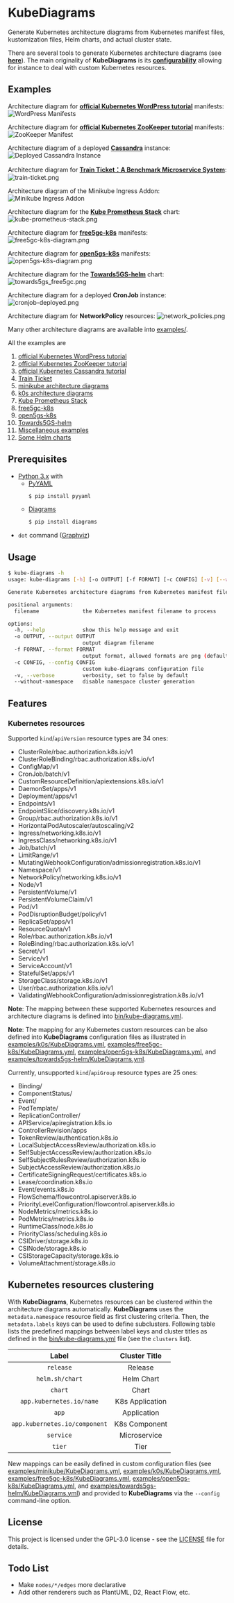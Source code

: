 # KubeDiagrams

Generate Kubernetes architecture diagrams from Kubernetes manifest files, kustomization files, Helm charts, and actual cluster state.

There are several tools to generate Kubernetes architecture diagrams (see **[here](https://github.com/philippemerle/Awesome-Kubernetes-Architecture-Diagrams)**).
The main originality of **KubeDiagrams** is its **[configurability](bin/kube-diagrams.yaml)** allowing for instance to deal with custom Kubernetes resources.

## Examples

Architecture diagram for **[official Kubernetes WordPress tutorial](https://kubernetes.io/docs/tutorials/stateful-application/mysql-wordpress-persistent-volume/)** manifests:
![WordPress Manifests](examples/wordpress/wordpress.png)

Architecture diagram for **[official Kubernetes ZooKeeper tutorial](https://kubernetes.io/docs/tutorials/stateful-application/zookeeper/)** manifests:
![ZooKeeper Manifest](examples/zookeeper/zookeeper.png)

Architecture diagram of a deployed **[Cassandra](https://kubernetes.io/docs/tutorials/stateful-application/cassandra/)** instance:
![Deployed Cassandra Instance](examples/cassandra/default.png)

Architecture diagram for **[Train Ticket：A Benchmark Microservice System](https://github.com/FudanSELab/train-ticket/)**:
![train-ticket.png](examples/train-ticket/train-ticket.png)

Architecture diagram of the Minikube Ingress Addon:
![Minikube Ingress Addon](examples/minikube/minikube-ingress-nginx.png)

Architecture diagram for the **[Kube Prometheus Stack](https://github.com/prometheus-community/helm-charts/tree/main/charts/kube-prometheus-stack)** chart:
![kube-prometheus-stack.png](examples/kube-prometheus-stack/kube-prometheus-stack.png)

Architecture diagram for **[free5gc-k8s](https://github.com/niloysh/free5gc-k8s)** manifests:
![free5gc-k8s-diagram.png](examples/free5gc-k8s/free5gc-k8s-diagram.png)

Architecture diagram for **[open5gs-k8s](https://github.com/niloysh/open5gs-k8s)** manifests:
![open5gs-k8s-diagram.png](examples/open5gs-k8s/open5gs-k8s-diagram.png)

Architecture diagram for the **[Towards5GS-helm](https://github.com/Orange-OpenSource/towards5gs-helm)** chart:
![towards5gs_free5gc.png](examples/towards5gs-helm/towards5gs_free5gc.png)

Architecture diagram for a deployed **CronJob** instance:
![cronjob-deployed.png](examples/miscellaneous/cronjob-deployed.png)

Architecture diagram for **NetworkPolicy** resources: ![network_policies.png](examples/miscellaneous/network_policies.png)

Many other architecture diagrams are available into [examples/](examples/).

All the examples are
1. [official Kubernetes WordPress tutorial](examples/wordpress/)
1. [official Kubernetes ZooKeeper tutorial](examples/zookeeper/)
1. [official Kubernetes Cassandra tutorial](examples/cassandra/)
1. [Train Ticket](examples/train-ticket/)
1. [minikube architecture diagrams](examples/minikube/)
1. [k0s architecture diagrams](examples/k0s/)
1. [Kube Prometheus Stack](examples/kube-prometheus-stack/)
1. [free5gc-k8s](examples/free5gc-k8s/)
1. [open5gs-k8s](examples/open5gs-k8s/)
1. [Towards5GS-helm](examples/towards5gs-helm/)
1. [Miscellaneous examples](examples/miscellaneous/)
1. [Some Helm charts](examples/helm-charts/)

## Prerequisites

* [Python 3.x](https://www.python.org/) with
  * [PyYAML](https://pyyaml.org)
    ```sh
    $ pip install pyyaml
    ```
  * [Diagrams](https://diagrams.mingrammer.com/)
    ```sh
    $ pip install diagrams
    ```
* `dot` command ([Graphviz](https://www.graphviz.org/))

## Usage

```sh
$ kube-diagrams -h
usage: kube-diagrams [-h] [-o OUTPUT] [-f FORMAT] [-c CONFIG] [-v] [--without-namespace] filename [filename ...]

Generate Kubernetes architecture diagrams from Kubernetes manifest files

positional arguments:
  filename              the Kubernetes manifest filename to process

options:
  -h, --help            show this help message and exit
  -o OUTPUT, --output OUTPUT
                        output diagram filename
  -f FORMAT, --format FORMAT
                        output format, allowed formats are png (default), jpg, svg, pdf, and dot
  -c CONFIG, --config CONFIG
                        custom kube-diagrams configuration file
  -v, --verbose         verbosity, set to false by default
  --without-namespace   disable namespace cluster generation
```

## Features

### Kubernetes resources

Supported `kind`/`apiVersion` resource types are 34 ones:
* ClusterRole/rbac.authorization.k8s.io/v1
* ClusterRoleBinding/rbac.authorization.k8s.io/v1
* ConfigMap/v1
* CronJob/batch/v1
* CustomResourceDefinition/apiextensions.k8s.io/v1
* DaemonSet/apps/v1
* Deployment/apps/v1
* Endpoints/v1
* EndpointSlice/discovery.k8s.io/v1
* Group/rbac.authorization.k8s.io/v1
* HorizontalPodAutoscaler/autoscaling/v2
* Ingress/networking.k8s.io/v1
* IngressClass/networking.k8s.io/v1
* Job/batch/v1
* LimitRange/v1
* MutatingWebhookConfiguration/admissionregistration.k8s.io/v1
* Namespace/v1
* NetworkPolicy/networking.k8s.io/v1
* Node/v1
* PersistentVolume/v1
* PersistentVolumeClaim/v1
* Pod/v1
* PodDisruptionBudget/policy/v1
* ReplicaSet/apps/v1
* ResourceQuota/v1
* Role/rbac.authorization.k8s.io/v1
* RoleBinding/rbac.authorization.k8s.io/v1
* Secret/v1
* Service/v1
* ServiceAccount/v1
* StatefulSet/apps/v1
* StorageClass/storage.k8s.io/v1
* User/rbac.authorization.k8s.io/v1
* ValidatingWebhookConfiguration/admissionregistration.k8s.io/v1

**Note**: The mapping between these supported Kubernetes resources and architecture diagrams is defined into [bin/kube-diagrams.yml](bin/kube-diagrams.yaml#L54).

**Note**: The mapping for any Kubernetes custom resources can be also defined into **KubeDiagrams** configuration files as illustrated in [examples/k0s/KubeDiagrams.yml](examples/k0s/KubeDiagrams.yml#L10), [examples/free5gc-k8s/KubeDiagrams.yml](examples/free5gc-k8s/KubeDiagrams.yml#L7),  [examples/open5gs-k8s/KubeDiagrams.yml](examples/open5gs-k8s/KubeDiagrams.yml#L7), and [examples/towards5gs-helm/KubeDiagrams.yml](examples/towards5gs-helm/KubeDiagrams.yml#L7).

Currently, unsupported `kind`/`apiGroup` resource types are 25 ones:
* Binding/
* ComponentStatus/
* Event/
* PodTemplate/
* ReplicationController/
* APIService/apiregistration.k8s.io
* ControllerRevision/apps
* TokenReview/authentication.k8s.io
* LocalSubjectAccessReview/authorization.k8s.io
* SelfSubjectAccessReview/authorization.k8s.io
* SelfSubjectRulesReview/authorization.k8s.io
* SubjectAccessReview/authorization.k8s.io
* CertificateSigningRequest/certificates.k8s.io
* Lease/coordination.k8s.io
* Event/events.k8s.io
* FlowSchema/flowcontrol.apiserver.k8s.io
* PriorityLevelConfiguration/flowcontrol.apiserver.k8s.io
* NodeMetrics/metrics.k8s.io
* PodMetrics/metrics.k8s.io
* RuntimeClass/node.k8s.io
* PriorityClass/scheduling.k8s.io
* CSIDriver/storage.k8s.io
* CSINode/storage.k8s.io
* CSIStorageCapacity/storage.k8s.io
* VolumeAttachment/storage.k8s.io

## Kubernetes resources clustering

With **KubeDiagrams**, Kubernetes resources can be clustered within the architecture diagrams automatically. **KubeDiagrams** uses the `metadata.namespace` resource field as first clustering criteria. Then, the `metadata.labels` keys can be used to define subclusters. Following table lists the predefined mappings between label keys and cluster titles as defined in the [bin/kube-diagrams.yml](bin/kube-diagrams.yaml#L37) file (see the `clusters` list).

| Label | Cluster Title |
| :--------: | :-------: |
| `release` | Release |
| `helm.sh/chart` | Helm Chart |
| `chart` | Chart |
| `app.kubernetes.io/name` | K8s Application |
| `app` | Application |
| `app.kubernetes.io/component` | K8s Component |
| `service` | Microservice |
| `tier` | Tier |

New mappings can be easily defined in custom configuration files (see [examples/minikube/KubeDiagrams.yml](examples/minikube/KubeDiagrams.yml#L2), [examples/k0s/KubeDiagrams.yml](examples/k0s/KubeDiagrams.yml#L5), [examples/free5gc-k8s/KubeDiagrams.yml](examples/free5gc-k8s/KubeDiagrams.yml#L2),  [examples/open5gs-k8s/KubeDiagrams.yml](examples/open5gs-k8s/KubeDiagrams.yml#L2), and [examples/towards5gs-helm/KubeDiagrams.yml](examples/towards5gs-helm/KubeDiagrams.yml#L2)) and provided to **KubeDiagrams** via the `--config` command-line option.

## License

This project is licensed under the GPL-3.0 license - see the [LICENSE](LICENSE) file for details.

## Todo List

* Make `nodes/*/edges` more declarative
* Add other renderers such as PlantUML, D2, React Flow, etc.
